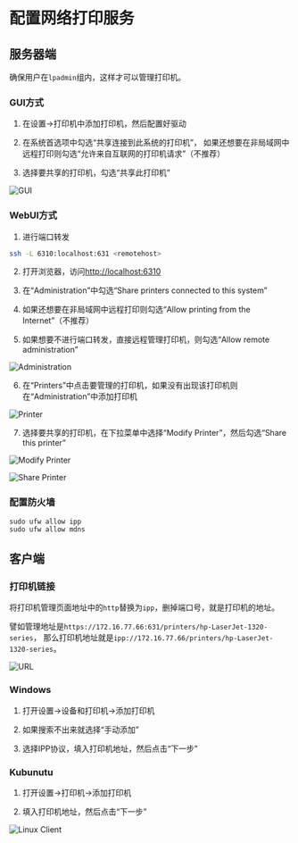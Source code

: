 # 配置网络打印服务

## 服务器端

确保用户在`lpadmin`组内，这样才可以管理打印机。

### GUI方式

1. 在设置->打印机中添加打印机，然后配置好驱动

2. 在系统首选项中勾选“共享连接到此系统的打印机”，
如果还想要在非局域网中远程打印则勾选“允许来自互联网的打印机请求”（不推荐）

3. 选择要共享的打印机，勾选“共享此打印机”

![GUI](../img/services/cups/gui.avif)

### WebUI方式

1. 进行端口转发

```bash
ssh -L 6310:localhost:631 <remotehost>
```

2. 打开浏览器，访问<http://localhost:6310>

3. 在“Administration”中勾选“Share printers connected to this system”

4. 如果还想要在非局域网中远程打印则勾选“Allow printing from the Internet”（不推荐）

5. 如果想要不进行端口转发，直接远程管理打印机，则勾选“Allow remote administration”

![Administration](../img/services/cups/admin.avif)

6. 在“Printers”中点击要管理的打印机，如果没有出现该打印机则在“Administration”中添加打印机

![Printer](../img/services/cups/printer.avif)

7. 选择要共享的打印机，在下拉菜单中选择“Modify Printer”，然后勾选“Share this printer”

![Modify Printer](../img/services/cups/modify.avif)

![Share Printer](../img/services/cups/share.avif)

### 配置防火墙

```shell
sudo ufw allow ipp
sudo ufw allow mdns
```

## 客户端

### 打印机链接

将打印机管理页面地址中的`http`替换为`ipp`，删掉端口号，就是打印机的地址。

譬如管理地址是`https://172.16.77.66:631/printers/hp-LaserJet-1320-series`，
那么打印机地址就是`ipp://172.16.77.66/printers/hp-LaserJet-1320-series`。

![URL](../img/services/cups/url.avif)

### Windows

1. 打开设置->设备和打印机->添加打印机

2. 如果搜索不出来就选择“手动添加”

3. 选择IPP协议，填入打印机地址，然后点击“下一步”

### Kubunutu

1. 打开设置->打印机->添加打印机

2. 填入打印机地址，然后点击“下一步”

![Linux Client](../img/services/cups/linux.avif)
